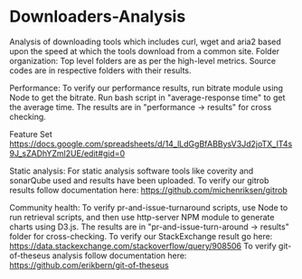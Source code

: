 # Downloaders-Analysis
Analysis of downloading tools which includes curl, wget and aria2 based upon the speed at which the tools download from a common site.
Folder organization: Top level folders are as per the high-level metrics. Source codes are in respective folders with their results.

Performance:
To verify our performance results, run bitrate module using Node to get the bitrate. Run bash script in "average-response time" to get the average time. The results are in "performance -> results" for cross checking.

Feature Set
https://docs.google.com/spreadsheets/d/14_lLdGgBfABBysV3Jd2joTX_IT4s9J_sZADhYZml2UE/edit#gid=0

Static analysis:
For static analysis software tools like coverity and sonarQube used and results have been uploaded.
To verify our gitrob results follow documentation here: 
https://github.com/michenriksen/gitrob

Community health:
To verify pr-and-issue-turnaround scripts, use Node to run retrieval scripts, and then use http-server NPM module to generate charts using D3.js. The results are in "pr-and-issue-turn-around -> results" folder for cross-checking.
To verify our StackExchange result go here: https://data.stackexchange.com/stackoverflow/query/908506
To verify git-of-theseus analysis follow documentation here: https://github.com/erikbern/git-of-theseus

